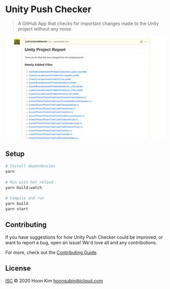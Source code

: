 # Unity Push Checker

> A GitHub App that checks for important changes made to the Unity project without any noise.

![screenshot](img/test-build.jpg)

## Setup

```sh
# Install dependencies
yarn

# Run with hot reload
yarn build:watch

# Compile and run
yarn build
yarn start
```

## Contributing

If you have suggestions for how Unity Push Checker could be improved, or want to report a bug, open an issue! We'd love all and any contributions.

For more, check out the [Contributing Guide](CONTRIBUTING.md).

## License

[ISC](LICENSE) © 2020 Hoon Kim <hoonsubin@icloud.com>
